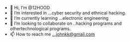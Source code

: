 - 👋 Hi, I’m @12HOOD
- 👀 I’m interested in ...cyber security and ethnical hacking.
- 🌱 I’m currently learning ...electronic engineering
- 💞️ I’m looking to collaborate on ..hacking programs and othertechnological programs.
- 📫 How to reach me ...johnkk@gmail.com

<!---
12HOOD/12HOOD is a ✨ special ✨ repository because its `README.md` (this file) appears on your GitHub profile.
You can click the Preview link to take a look at your changes.
--->
